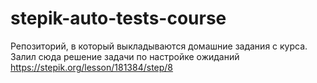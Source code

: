 # stepik-auto-tests-course
Репозиторий, в который выкладываются домашние задания с курса. Залил сюда решение задачи по настройке ожиданий https://stepik.org/lesson/181384/step/8